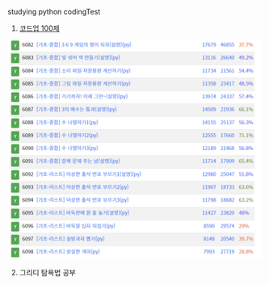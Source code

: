 studying python codingTest

1. [코드업 100제](https://codeup.kr/problemsetsol.php?psid=33)

![완료](./git-images/codeup.png)

2. 그리디 탐욕법 공부
